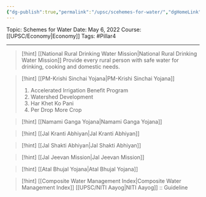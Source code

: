 ```yaml
---
{"dg-publish":true,"permalink":"/upsc/scehemes-for-water/","dgHomeLink":true,"dgPassFrontmatter":false}
---
```


Topic: Schemes for Water
Date: May 6, 2022
Course: [[UPSC/Economy|Economy]]
Tags: #Pillar4

---

> [!hint] [[National Rural Drinking Water Mission|National Rural Drinking Water Mission]]
> Provide every rural person with safe water for drinking, cooking and domestic needs.  


> [!hint] [[PM-Krishi Sinchai Yojana|PM-Krishi Sinchai Yojana]]
> 1. Accelerated Irrigation Benefit Program 
> 2. Watershed Development
> 3. Har Khet Ko Pani
> 4. Per Drop More Crop
> 

> [!hint] [[Namami Ganga Yojana|Namami Ganga Yojana]]

> [!hint] [[Jal Kranti Abhiyan|Jal Kranti Abhiyan]]

> [!hint] [[Jal Shakti Abhiyan|Jal Shakti Abhiyan]]

> [!hint] [[Jal Jeevan Mission|Jal Jeevan Mission]]

> [!hint] [[Atal Bhujal Yojana|Atal Bhujal Yojana]]

> [!hint] [[Composite Water Management Index|Composite Water Management Index]]
> [[UPSC/NITI Aayog|NITI Aayog]] :: Guideline



